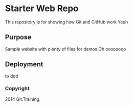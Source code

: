 # Starter Web Repo

This repository is for showing how Git and GitHub work
Yeah

## Purpose

Sample website with plenty of files for demos
Oh
oooooooo

## Deployment
to ddd

### Copyright

2014 Git.Training.